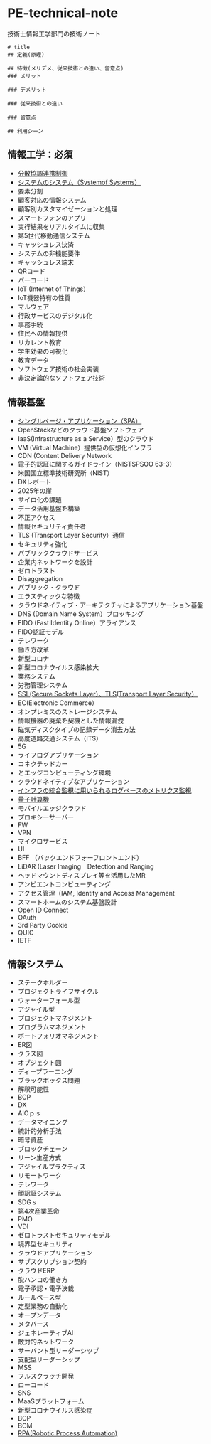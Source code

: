 # PE-technical-note
技術士情報工学部門の技術ノート
```
# title
## 定義(原理)

## 特徴(メリデメ、従来技術との違い、留意点)
### メリット

### デメリット

### 従来技術との違い

### 留意点

## 利用シーン
```

## 情報工学：必須
* [分散協調連携制御](https://github.com/bacchi/PE-technical-note/blob/main/DistributedCooperativeCoordinatedControl.md)
* [システムのシステム（Systemof Systems）](https://github.com/bacchi/PE-technical-note/blob/main/SystemOfSystems.md)
* 要素分割
* [顧客対応の情報システム](https://github.com/bacchi/PE-technical-note/blob/main/CRM.md)
* 顧客別カスタマイゼーションと処理
* スマートフォンのアプリ
* 実行結果をリアルタイムに収集
* 第5世代移動通信システム
* キャッシュレス決済
* システムの非機能要件
* キャッシュレス端末
* QRコード
* バーコード
* IoT (Internet of Things）
* IoT機器特有の性質
* マルウェア
* 行政サービスのデジタル化
* 事務手続
* 住民への情報提供
* リカレント教育
* 学主効果の可視化
* 教育データ
* ソフトウェア技術の社会実装
* 非決定論的なソフトウェア技術

## 情報基盤
* [シングルページ・アプリケーション（SPA）](https://github.com/bacchi/PE-technical-note/blob/main/SinglePageApplaication.md)
* OpenStackなどのクラウド基盤ソフトウェア
* IaaS(Infrastructure as a Service）型のクラウド
* VM (Virtual Machine）提供型の仮想化インフラ
* CDN (Content Delivery Network
* 電子的認証に関するガイドライン（NISTSPSOO 63-3）
* 米国国立標準技術研究所（NIST）
* DXレポート
* 2025年の崖
* サイロ化の課題
* データ活用基盤を構築
* 不正アクセス
* 情報セキュリティ責任者
* TLS (Transport Layer Security）通信
* セキュリティ強化
* パブリッククラウドサービス
* 企業内ネットワークを設計
* ゼロトラスト
* Disaggregation
* パブリック・クラウド
* エラスティックな特徴
* クラウドネイティブ・アーキテクチャによるアプリケーション基盤
* DNS (Domain Name System）ブロッキング
* FIDO (Fast Identity Online）アライアンス
* FIDO認証モデル
* テレワーク
* 働き方改革
* 新型コロナ
* 新型コロナウイルス感染拡大
* 業務システム
* 労務管理システム
* [SSL(Secure Sockets Layer）、TLS(Transport Layer Security）](https://github.com/bacchi/PE-technical-note/blob/main/SSL.md)
* EC(Electronic Commerce）
* オンプレミスのストレージシステム
* 情報機器の廃棄を契機とした情報漏洩
* 磁気ディスクタイプの記録データ消去方法
* 高度道路交通システム（ITS）
* 5G
* ライフログアプリケーション
* コネクテッドカー
* とエッジコンピューティング環境
* クラウドネイティブなアプリケーション
* [インフラの統合監視に用いられるログベースのメトリクス監視](https://github.com/bacchi/PE-technical-note/blob/main/LogbaseMetricsMonitoring.md)
* [量子計算機](https://github.com/bacchi/PE-technical-note/blob/main/QuantumComputer.md)
* モバイルエッジクラウド
* プロキシーサーバー
* FW
* VPN
* マイクロサービス
* UI
* BFF （バックエンドフォーフロントエンド）
* LiDAR (Laser Imaging　Detection and Ranging
* ヘッドマウントディスプレイ等を活用したMR
* アンビエントコンビューティング
* アクセス管理（IAM, Identity and Access Management
* スマートホームのシステム基盤設計
* Open ID Connect
* OAuth
* 3rd Party Cookie
* QUIC
* IETF

## 情報システム
* ステークホルダー
* プロジェクトライフサイクル
* ウォーターフォール型
* アジャイル型
* プロジェクトマネジメント
* プログラムマネジメント
* ポートフォリオマネジメント
* ER図
* クラス図
* オブジェクト図
* ディープラーニング
* ブラックボックス問題
* 解釈可能性
* BCP
* DX
* AIOｐｓ
* データマイニング
* 統計的分析手法
* 暗号資産
* ブロックチェーン
* リーン生産方式
* アジャイルプラクティス
* リモートワーク
* テレワーク
* 顔認証システム
* SDGｓ
* 第4次産業革命
* PMO
* VDI
* ゼロトラストセキュリティモデル
* 境界型セキュリティ
* クラウドアプリケーション
* サブスクリプション契約
* クラウドERP
* 脱ハンコの働き方
* 電子承認・電子決裁
* ルールベース型
* 定型業務の自動化
* オープンデータ
* メタバース
* ジェネレーティブAI
* 敵対的ネットワーク
* サーバント型リーダーシップ
* 支配型リーダーシップ
* MSS
* フルスクラッチ開発
* ローコード
* SNS
* MaaSプラットフォーム
* 新型コロナウイルス感染症
* BCP
* BCM
* [RPA(Robotic Process Automation)](https://github.com/bacchi/PE-technical-note/blob/main/RPA.md)

